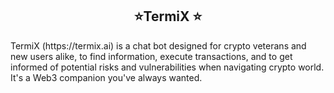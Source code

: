 <h2 align="center">⭐️TermiX ⭐️</h2>
TermiX (https://termix.ai) is a chat bot designed for crypto veterans and new users alike, to find information, execute transactions, and to get informed of potential risks and vulnerabilities when navigating crypto world. It's a Web3 companion you've always wanted.


<!-- 
### Usage
Clone extension repository, build code, and add Chrome extension to your browser.

### Features
- ✅ Ability to execute transactions on different chains
- ✅ Comprehensive information and educational resources about cryptocurrencies and blockchain technology
- ✅ Alerts and notifications about potential risks and vulnerabilities when executing transactions
- ✅ Integration with multiple exchanges and wallets
- ✅ Personalized user experience with customizable settings

![Project Screenshot](https://terminal3.s3.us-west-1.amazonaws.com/imgs/%E5%8A%9F%E8%83%BD%E8%AE%BE%E7%BD%AE%E9%A1%B5%E9%9D%A2.png)

### Technologies
Terminal 3 is built with the following technologies:

- FastAPI
- Flask
- Node.JS
- OpenAI

### Team
- **AI Engineer**: Masa[@masacao](https://github.com/masacao)
- **Front-end Engineer**: Allen[@ECNUwyzZL](https://github.com/ECNUwyzZL)
- **Back-end Engineer**: Joze[@joze144](https://github.com/joze144)
- **Product Manager**: Jialin
- **UIUX**: Youyou[@youyou0921](https://github.com/youyou0921)

### Contributing
Contributions are welcome! If you have any suggestions or improvements, feel free to open an issue or submit a pull request.

### Open Source
Terminal 3 is dedicated to open-source development, promoting transparency and community collaboration. -->
